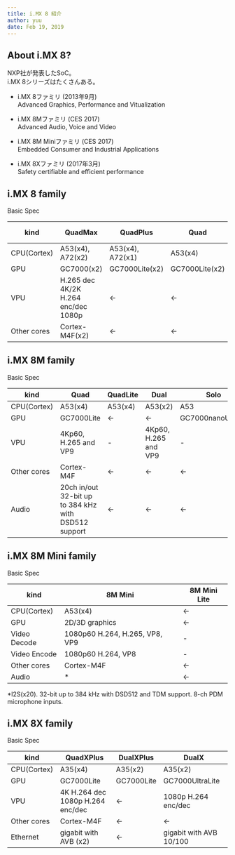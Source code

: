 ```yaml
---
title: i.MX 8 紹介
author: yuu
date: Feb 19, 2019
---
```


## About i.MX 8?
NXP社が発表したSoC。  
i.MX 8シリーズはたくさんある。

- i.MX 8ファミリ (2013年9月)  
  Advanced Graphics, Performance and Vitualization

- i.MX 8Mファミリ (CES 2017)  
  Advanced Audio, Voice and Video

- i.MX 8M Miniファミリ (CES 2017)  
  Embedded Consumer and Industrial Applications

- i.MX 8Xファミリ (2017年3月)  
  Safety certifiable and efficient performance

## i.MX 8 family
Basic Spec

| kind        | QuadMax                                  | QuadPlus         | Quad           | Quad X Plus | M Quad     |
|-------------|------------------------------------------|------------------|----------------|-------------|------------|
| CPU(Cortex) | A53(x4), A72(x2)                         | A53(x4), A72(x1) | A53(x4)        | A35(x4)     | A53(x4)    |
| GPU         | GC7000(x2)                               | GC7000Lite(x2)   | GC7000Lite(x2) | GC7000Lite  | GC7000Lite |
| VPU         | H.265 dec 4K/2K <br> H.264 enc/dec 1080p | <-               | <-             | <-          | <-         |
| Other cores | Cortex-M4F(x2)                           | <-               | <-             | Cortex-M4F  | Cortex-M4F |

## i.MX 8M family
Basic Spec

| kind        | Quad                                                           | QuadLite | Dual                 | Solo            |
|-------------|----------------------------------------------------------------|----------|----------------------|-----------------|
| CPU(Cortex) | A53(x4)                                                        | A53(x4)  | A53(x2)              | A53             |
| GPU         | GC7000Lite                                                     | <-       | <-                   | GC7000nanoULTRA |
| VPU         | 4Kp60, H.265 and VP9                                           | -        | 4Kp60, H.265 and VP9 | -               |
| Other cores | Cortex-M4F                                                     | <-       | <-                   | <-              |
| Audio       | 20ch in/out <br> 32-bit up to 384 kHz <br> with DSD512 support | <-       | <-                   | <-              |

## i.MX 8M Mini family
Basic Spec

| kind         | 8M Mini                        | 8M Mini Lite |
|--------------|--------------------------------|--------------|
| CPU(Cortex)  | A53(x4)                        | <-           |
| GPU          | 2D/3D graphics                 | <-           |
| Video Decode | 1080p60 H.264, H.265, VP8, VP9 | -            |
| Video Encode | 1080p60 H.264, VP8             | -            |
| Other cores  | Cortex-M4F                     | <-           |
| Audio        | *                              | <-           |

*I2S(x20). 32-bit up to 384 kHz with DSD512 and TDM support. 8-ch PDM microphone inputs.

## i.MX 8X family
Basic Spec

| kind        | QuadXPlus                             | DualXPlus  | DualX                        |
|-------------|---------------------------------------|------------|------------------------------|
| CPU(Cortex) | A35(x4)                               | A35(x2)    | A35(x2)                      |
| GPU         | GC7000Lite                            | GC7000Lite | GC7000UltraLite              |
| VPU         | 4K H.264 dec <br> 1080p H.264 enc/dec | <-         | 1080p H.264 enc/dec          |
| Other cores | Cortex-M4F                            | <-         | <-                           |
| Ethernet    | gigabit with AVB (x2)                 | <-         | gigabit with AVB <br> 10/100 |
